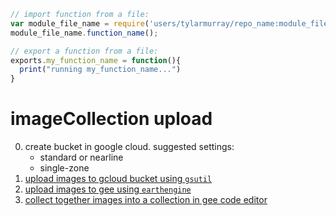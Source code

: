 ``` javascript
// import function from a file:
var module_file_name = require('users/tylarmurray/repo_name:module_file_name');
module_file_name.function_name();

// export a function from a file:
exports.my_function_name = function(){
  print("running my_function_name...")
}
```

# imageCollection upload
0. create bucket in google cloud. suggested settings:
    * standard or nearline
    * single-zone 
2. [upload images to gcloud bucket using `gsutil`](https://cloud.google.com/storage/docs/gsutil/commands/cp#description)
3. [upload images to gee using `earthengine`](https://developers.google.com/earth-engine/guides/command_line#upload)
4. [collect together images into a collection in gee code editor](https://gis.stackexchange.com/a/427860/107752)
